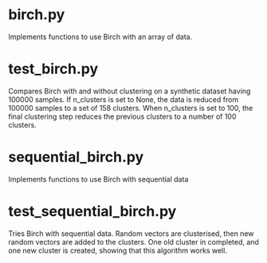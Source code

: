 # birch.py
Implements functions to use Birch with an array of data.

# test_birch.py
Compares Birch with and without clustering on a synthetic dataset having 100000 samples.
If n_clusters is set to None, the data is reduced from 100000 samples to a set of 158 clusters.
When n_clusters is set to 100, the final clustering step reduces the previous clusters to a number of 100 clusters.


# sequential_birch.py
Implements functions to use Birch with sequential data

# test_sequential_birch.py
Tries Birch with sequential data. 
Random vectors are clusterised, then new random vectors are added to the clusters. One old cluster in completed, and one new cluster is created, showing that this algorithm works well.
